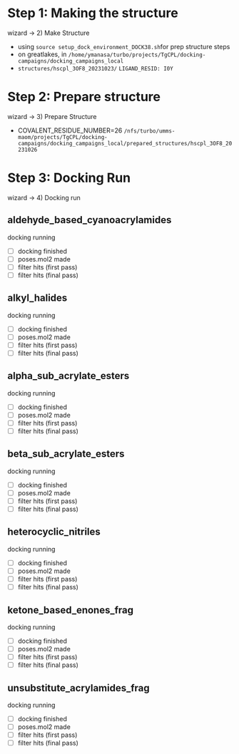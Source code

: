 # Step 1: Making the structure 
wizard -> 2) Make Structure
- using `source setup_dock_environment_DOCK38.sh`for prep structure steps
- on greatlakes, in `/home/ymanasa/turbo/projects/TgCPL/docking-campaigns/docking_campaigns_local`
- `structures/hscpl_3OF8_20231023/`
`LIGAND_RESID: I0Y`
# Step 2: Prepare structure
wizard -> 3) Prepare Structure
- COVALENT_RESIDUE_NUMBER=26
`/nfs/turbo/umms-maom/projects/TgCPL/docking-campaigns/docking_campaigns_local/prepared_structures/hscpl_3OF8_20231026`
# Step 3: Docking Run
wizard ->  4) Docking run 
## aldehyde_based_cyanoacrylamides
docking running
- [ ] docking finished
- [ ] poses.mol2 made
- [ ] filter hits (first pass)
- [ ] filter hits (final pass)
## alkyl_halides
docking running
- [ ] docking finished
- [ ] poses.mol2 made
- [ ] filter hits (first pass)
- [ ] filter hits (final pass)
## alpha_sub_acrylate_esters
docking running
- [ ] docking finished
- [ ] poses.mol2 made
- [ ] filter hits (first pass)
- [ ] filter hits (final pass)
## beta_sub_acrylate_esters
docking running
- [ ] docking finished
- [ ] poses.mol2 made
- [ ] filter hits (first pass)
- [ ] filter hits (final pass)
## heterocyclic_nitriles
docking running
- [ ] docking finished
- [ ] poses.mol2 made
- [ ] filter hits (first pass)
- [ ] filter hits (final pass)
## ketone_based_enones_frag
docking running
- [ ] docking finished
- [ ] poses.mol2 made
- [ ] filter hits (first pass)
- [ ] filter hits (final pass)

## unsubstitute_acrylamides_frag
docking running
- [ ] docking finished
- [ ] poses.mol2 made
- [ ] filter hits (first pass)
- [ ] filter hits (final pass)